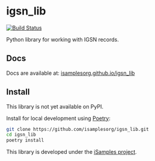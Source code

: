 # igsn_lib

[![Build Status](https://travis-ci.org/isamplesorg/igsn_lib.svg?branch=main)](https://travis-ci.org/isamplesorg/igsn_lib)

Python library for working with IGSN records.

## Docs

Docs are available at: [isamplesorg.github.io/igsn_lib](https://isamplesorg.github.io/igsn_lib/)

## Install

This library is not yet available on PyPI.

Install for local development using [Poetry](https://python-poetry.org/):

```bash
git clone https://github.com/isamplesorg/igsn_lib.git
cd igsn_lib
poetry install
```

This library is developed under the [iSamples project](https://isamples.org/).
